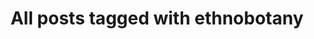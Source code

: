 ---
layout: tag
title: "All posts tagged with ethnobotany"
permalink: /weblog/tags/ethnobotany/
taxonomy: ethnobotany
---